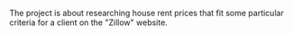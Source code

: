 The project is about researching house rent prices that fit some particular criteria for a client on the "Zillow" website.
